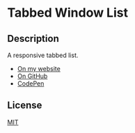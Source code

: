 # Tabbed Window List

## Description

A responsive tabbed list.

- [On my website](https://tabbed-window-list.iamdanial.com/)
- [On GitHub](https://github.com/DanialZahid/Tabbed-Window-List/)
- [CodePen](https://codepen.io/danialzahid/pen/LYWvYJw/)

## License

[MIT](LICENSE)
